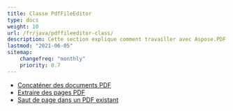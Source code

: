 ```yaml
---
title: Classe PdfFileEditor
type: docs
weight: 10
url: /fr/java/pdffileeditor-class/
description: Cette section explique comment travailler avec Aspose.PDF Facades en utilisant la classe PdfFileEditor.
lastmod: "2021-06-05"
sitemap:
    changefreq: "monthly"
    priority: 0.7
---
```


- [Concaténer des documents PDF](/pdf/fr/java/concatenate-pdf-documents/)
- [Extraire des pages PDF](/pdf/fr/java/extract-pdf-pages/)
- [Saut de page dans un PDF existant](/pdf/fr/java/page-break-in-existing-pdf/)